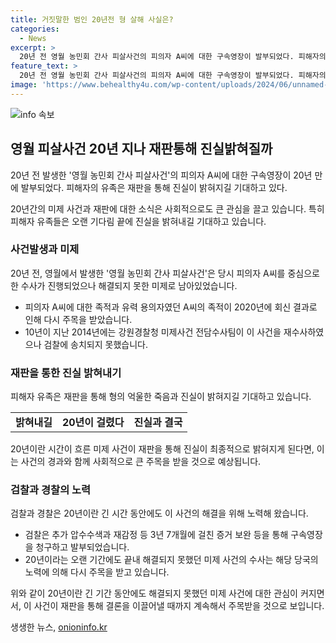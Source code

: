 ```yaml
---
title: 거짓말한 범인 20년전 형 살해 사실은?
categories:
  - News
excerpt: >
  20년 전 영월 농민회 간사 피살사건의 피의자 A씨에 대한 구속영장이 발부되었다. 피해자의 유족은 장기 미제로 실망하고, 2014년 재수사가 시작되면서 희망을 품었으나 범인을 잡는 데 20년이 걸렸다. 국립과학수사연구원의 특징점 일치 결과 등으로 수사가 진행되었고, 결국 2만여 페이지의 수사 기록과 새로운 증거들을 토대로 A씨에 대한 구속영장이 청구되었다. 피해자 유족은 재판을 통해 형의 억울한 죽음과 진실이 밝혀지길 간절히 바란다.
feature_text: >
  20년 전 영월 농민회 간사 피살사건의 피의자 A씨에 대한 구속영장이 발부되었다. 피해자의 유족은 장기 미제로 실망하고, 2014년 재수사가 시작되면서 희망을 품었으나 범인을 잡는 데 20년이 걸렸다. 국립과학수사연구원의 특징점 일치 결과 등으로 수사가 진행되었고, 결국 2만여 페이지의 수사 기록과 새로운 증거들을 토대로 A씨에 대한 구속영장이 청구되었다. 피해자 유족은 재판을 통해 형의 억울한 죽음과 진실이 밝혀지길 간절히 바란다.
image: 'https://www.behealthy4u.com/wp-content/uploads/2024/06/unnamed-file.png'
---
```


<p><img src="https://www.behealthy4u.com/wp-content/uploads/2024/06/unnamed-file.png" alt="info 속보" /></p>

<h2 data-ke-size="size26">영월 피살사건 20년 지나 재판통해 진실밝혀질까</h2>

<p>20년 전 발생한 '영월 농민회 간사 피살사건'의 피의자 A씨에 대한 구속영장이 20년 만에 발부되었다. 피해자의 유족은 재판을 통해 진실이 밝혀지길 기대하고 있다.</p>

<p data-ke-size="size16">20년간의 미제 사건과 재판에 대한 소식은 사회적으로도 큰 관심을 끌고 있습니다. 특히 피해자 유족들은 오랜 기다림 끝에 진실을 밝혀내길 기대하고 있습니다.</p>

<h3>사건발생과 미제</h3>

<p>20년 전, 영월에서 발생한 '영월 농민회 간사 피살사건'은 당시 피의자 A씨를 중심으로한 수사가 진행되었으나 해결되지 못한 미제로 남아있었습니다.</p>

<ul>
    <li>피의자 A씨에 대한 족적과 유력 용의자였던 A씨의 족적이 2020년에 회신 결과로 인해 다시 주목을 받았습니다.</li>
    <li>10년이 지난 2014년에는 강원경찰청 미제사건 전담수사팀이 이 사건을 재수사하였으나 검찰에 송치되지 못했습니다.</li>
</ul>

<h3>재판을 통한 진실 밝혀내기</h3>

<p>피해자 유족은 재판을 통해 형의 억울한 죽음과 진실이 밝혀지길 기대하고 있습니다.</p>

<table>
    <tr>
        <td style="text-align: center; height: 17px;"><b>밝혀내길</b></td>
        <td style="text-align: center; height: 17px;"><b>20년이 걸렸다</b></td>
        <td style="text-align: center; height: 17px;"><b>진실과 결국</b></td>
    </tr>
</table>

<p data-ke-size="size16">20년이란 시간이 흐른 미제 사건이 재판을 통해 진실이 최종적으로 밝혀지게 된다면, 이는 사건의 경과와 함께 사회적으로 큰 주목을 받을 것으로 예상됩니다.</p>

<h3>검찰과 경찰의 노력</h3>

<p>검찰과 경찰은 20년이란 긴 시간 동안에도 이 사건의 해결을 위해 노력해 왔습니다.</p>

<ul>
    <li>검찰은 추가 압수수색과 재감정 등 3년 7개월에 걸친 증거 보완 등을 통해 구속영장을 청구하고 발부되었습니다.</li>
    <li>20년이라는 오랜 기간에도 끝내 해결되지 못했던 미제 사건의 수사는 해당 당국의 노력에 의해 다시 주목을 받고 있습니다.</li>
</ul>

<p>위와 같이 20년이란 긴 기간 동안에도 해결되지 못했던 미제 사건에 대한 관심이 커지면서, 이 사건이 재판을 통해 결론을 이끌어낼 때까지 계속해서 주목받을 것으로 보입니다.</p>
생생한 뉴스, <a href="https://onioninfo.kr" rel="dofollow">onioninfo.kr</a>


